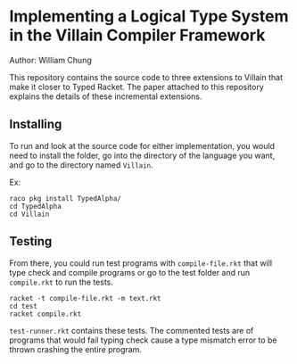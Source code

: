 # Implementing a Logical Type System in the Villain Compiler Framework

Author: William Chung

This repository contains the source code to three extensions to Villain that make it closer to Typed Racket. The paper attached to this repository explains the details of these incremental extensions.


## Installing

To run and look at the source code for either implementation, you would need to install the folder, go into the directory of the language you want, and go to the directory named ```Villain```.

Ex:
```
raco pkg install TypedAlpha/
cd TypedAlpha
cd Villain
```

## Testing 

From there, you could run test programs with ```compile-file.rkt``` that will type check and compile programs or go to the test folder and run ```compile.rkt``` to run the tests. 
```
racket -t compile-file.rkt -m text.rkt
cd test
racket compile.rkt
```
```test-runner.rkt``` contains these tests. The commented tests are of programs that would fail typing check cause a type mismatch error to be thrown crashing the entire program.
